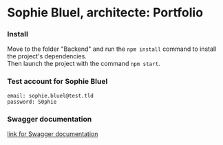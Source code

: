 # Sophie Bluel, architecte: Portfolio
### Install
Move to the folder "Backend" and run the `npm install` command to install the project's dependencies.  
Then launch the project with the command `npm start`.
### Test account for Sophie Bluel
```
email: sophie.bluel@test.tld
password: S0phie 
```
### Swagger documentation
[link for Swagger documentation](http://localhost:5678/api-docs/)
